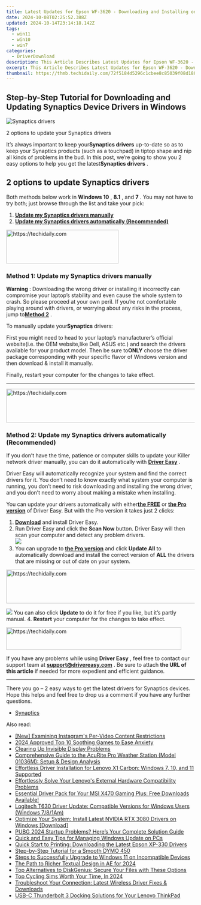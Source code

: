 ```yaml
---
title: Latest Updates for Epson WF-3620 - Downloading and Installing on PCs with Win10/Win8/Win7 OS
date: 2024-10-08T02:25:52.388Z
updated: 2024-10-14T23:14:18.142Z
tags:
  - win11
  - win10
  - win7
categories:
  - DriverDownload
description: This Article Describes Latest Updates for Epson WF-3620 - Downloading and Installing on PCs with Win10/Win8/Win7 OS
excerpt: This Article Describes Latest Updates for Epson WF-3620 - Downloading and Installing on PCs with Win10/Win8/Win7 OS
thumbnail: https://thmb.techidaily.com/72f5184d5296c1cbee8c85039f08d18862c38c7bcca88e3aaa3f5eb78673eb91.png
---
```


## Step-by-Step Tutorial for Downloading and Updating Synaptics Device Drivers in Windows

![Synaptics drivers ](https://images.drivereasy.com/wp-content/uploads/2018/12/img_5c048f1b435b6.jpg)

 2 options to update your Synaptics drivers

 It’s always important to keep your**Synaptics drivers** up-to-date so as to keep your Synaptics products (such as a touchpad) in tiptop shape and nip all kinds of problems in the bud. In this post, we’re going to show you 2 easy options to help you get the latest**Synaptics drivers** .

## 2 options to update Synaptics drivers

 Both methods below work in **Windows 10** , **8.1** , and **7** . You may not have to try both; just browse through the list and take your pick:

1. [**Update my Synaptics drivers manually**](https://tools.techidaily.com/drivereasy/download/)
2. [**Update my Synaptics drivers automatically (Recommended)**](https://tools.techidaily.com/drivereasy/download/)

<!-- affiliate ads begin -->
<a href="https://laganoo.pxf.io/c/5597632/1521325/16446" target="_top" id="1521325">
  <img src="//a.impactradius-go.com/display-ad/16446-1521325" border="0" alt="https://techidaily.com" width="300" height="90"/>
</a>
<img height="0" width="0" src="https://laganoo.pxf.io/i/5597632/1521325/16446" style="position:absolute;visibility:hidden;" border="0" />
<!-- affiliate ads end -->

### **Method 1: Update my Synaptics drivers manually**

**Warning** : Downloading the wrong driver or installing it incorrectly can compromise your laptop’s stability and even cause the whole system to crash. So please proceed at your own peril. If you’re not comfortable playing around with drivers, or worrying about any risks in the process, jump to[**Method 2**](https://tools.techidaily.com/drivereasy/download/) .

 To manually update your**Synaptics** drivers:

 First you might need to head to your laptop’s manufacturer’s official website(i.e. the OEM website,like Dell, ASUS etc.) and search the drivers available for your product model. Then  be sure to**ONLY** choose the driver package corresponding with your specific flavor of Windows version and then download & install it manually.

 Finally, restart your computer for the changes to take effect.  

---

<!-- affiliate ads begin -->
<a href="https://smilemakers.pxf.io/c/5597632/2123901/26106" target="_top" id="2123901">
  <img src="//a.impactradius-go.com/display-ad/26106-2123901" border="0" alt="https://techidaily.com" width="728" height="90"/>
</a>
<img height="0" width="0" src="https://smilemakers.pxf.io/i/5597632/2123901/26106" style="position:absolute;visibility:hidden;" border="0" />
<!-- affiliate ads end -->

### **Method 2: Update my Synaptics drivers automatically (Recommended)**

 If you don’t have the time, patience or computer skills to update your Killer network  driver manually, you can do it automatically with **[Driver Easy](https://tools.techidaily.com/drivereasy/download/)**  .

 Driver Easy will automatically recognize your system and find the correct drivers for it. You don’t need to know exactly what system your computer is running, you don’t need to risk downloading and installing the wrong driver, and you don’t need to worry about making a mistake when installing.

 You can update your drivers automatically with either[**the FREE**](https://tools.techidaily.com/drivereasy/download/) or **[the Pro version](https://tools.techidaily.com/drivereasy/download/)**  of Driver Easy. But with the Pro version it takes just 2 clicks:

1. [**Download**](https://tools.techidaily.com/drivereasy/download/)  and install Driver Easy.
2. Run Driver Easy and click the **Scan Now** button. Driver Easy will then scan your computer and detect any problem drivers.  
![](https://images.drivereasy.com/wp-content/uploads/2018/07/img_5b5aefd675a7c.jpg)
3. You can upgrade to **[the Pro version](https://tools.techidaily.com/drivereasy/download/)**  and click **Update All** to automatically download and install the correct version of **ALL**  the drivers that are missing or out of date on your system.  

<!-- affiliate ads begin -->
<a href="https://aligracehair.sjv.io/c/5597632/1997680/19272" target="_top" id="1997680">
  <img src="//a.impactradius-go.com/display-ad/19272-1997680" border="0" alt="https://techidaily.com" width="728" height="90"/>
</a>
<img height="0" width="0" src="https://aligracehair.sjv.io/i/5597632/1997680/19272" style="position:absolute;visibility:hidden;" border="0" />
<!-- affiliate ads end -->

![](https://images.drivereasy.com/wp-content/uploads/2018/10/img_5bb5bf49744f0.jpg) You can also click **Update** to do it for free if you like, but it’s partly manual.
4. **Restart**   your computer for the changes to take effect.

<!-- affiliate ads begin -->
<a href="https://bluettius.sjv.io/c/5597632/2139110/17108" target="_top" id="2139110">
  <img src="//a.impactradius-go.com/display-ad/17108-2139110" border="0" alt="https://techidaily.com" width="468" height="60"/>
</a>
<img height="0" width="0" src="https://bluettius.sjv.io/i/5597632/2139110/17108" style="position:absolute;visibility:hidden;" border="0" />
<!-- affiliate ads end -->

 If you have any problems while using **Driver Easy** , feel free to contact our support team at **<support@drivereasy.com>** . Be sure to attach **the URL of this article** if needed for more expedient and efficient guidance.

---

 There you go – 2 easy ways to get the latest drivers for Synaptics devices. Hope this helps and feel free to drop us a comment if you have any further questions.

* [Synaptics](https://tools.techidaily.com/drivereasy/download/)

<ins class="adsbygoogle"
     style="display:block"
     data-ad-format="autorelaxed"
     data-ad-client="ca-pub-7571918770474297"
     data-ad-slot="1223367746"></ins>

<ins class="adsbygoogle"
     style="display:block"
     data-ad-client="ca-pub-7571918770474297"
     data-ad-slot="8358498916"
     data-ad-format="auto"
     data-full-width-responsive="true"></ins>

<span class="atpl-alsoreadstyle">Also read:</span>
<div><ul>
<li><a href="https://instagram-video-recordings.techidaily.com/new-examining-instagrams-per-video-content-restrictions/"><u>[New] Examining Instagram's Per-Video Content Restrictions</u></a></li>
<li><a href="https://screen-video-capture.techidaily.com/2024-approved-top-10-soothing-games-to-ease-anxiety/"><u>2024 Approved Top 10 Soothing Games to Ease Anxiety</u></a></li>
<li><a href="https://network-issues.techidaily.com/clearing-up-invisible-display-problems/"><u>Clearing Up Invisible Display Problems</u></a></li>
<li><a href="https://buynow-reviews.techidaily.com/comprehensive-guide-to-the-acurite-pro-weather-station-model-01036m-setup-and-design-analysis/"><u>Comprehensive Guide to the AcuRite Pro Weather Station (Model 01036M): Setup & Design Analysis</u></a></li>
<li><a href="https://win-dash.techidaily.com/effortless-driver-installation-for-lenovo-x1-carbon-windows-7-10-and-11-supported/"><u>Effortless Driver Installation for Lenovo X1 Carbon: Windows 7, 10, and 11 Supported</u></a></li>
<li><a href="https://win-dash.techidaily.com/effortlessly-solve-your-lenovos-external-hardware-compatibility-problems/"><u>Effortlessly Solve Your Lenovo's External Hardware Compatibility Problems</u></a></li>
<li><a href="https://win-dash.techidaily.com/essential-driver-pack-for-your-msi-x470-gaming-plus-free-downloads-available/"><u>Essential Driver Pack for Your MSI X470 Gaming Plus: Free Downloads Available!</u></a></li>
<li><a href="https://win-dash.techidaily.com/logitech-t630-driver-update-compatible-versions-for-windows-users-windows-781am/"><u>Logitech T630 Driver Update: Compatible Versions for Windows Users (Windows 7/8/1Am)</u></a></li>
<li><a href="https://win-dash.techidaily.com/optimize-your-system-install-latest-nvidia-rtx-3080-drivers-on-windows-download/"><u>Optimize Your System: Install Latest NVIDIA RTX 3080 Drivers on Windows [Download]</u></a></li>
<li><a href="https://win-howtos.techidaily.com/pubg-2024-startup-problems-heres-your-complete-solution-guide/"><u>PUBG 2024 Startup Problems? Here’s Your Complete Solution Guide</u></a></li>
<li><a href="https://win-amazing.techidaily.com/quick-and-easy-tips-for-managing-windows-update-on-pcs/"><u>Quick and Easy Tips for Managing Windows Update on PCs</u></a></li>
<li><a href="https://win-dash.techidaily.com/quick-start-to-printing-downloading-the-latest-epson-xp-330-drivers/"><u>Quick Start to Printing: Downloading the Latest Epson XP-330 Drivers</u></a></li>
<li><a href="https://win-dash.techidaily.com/step-by-step-tutorial-for-a-smooth-dymo-450/"><u>Step-by-Step Tutorial for a Smooth DYMO 450</u></a></li>
<li><a href="https://some-knowledge.techidaily.com/steps-to-successfully-upgrade-to-windows-11-on-incompatible-devices/"><u>Steps to Successfully Upgrade to Windows 11 on Incompatible Devices</u></a></li>
<li><a href="https://some-skills.techidaily.com/the-path-to-richer-textual-design-in-ae-for-2024/"><u>The Path to Richer Textual Design in AE for 2024</u></a></li>
<li><a href="https://win-latest.techidaily.com/top-alternatives-to-diskgenius-secure-your-files-with-these-options/"><u>Top Alternatives to DiskGenius: Secure Your Files with These Options</u></a></li>
<li><a href="https://visual-screen-recording.techidaily.com/top-cycling-sims-worth-your-time-in-2024/"><u>Top Cycling Sims Worth Your Time, In 2024</u></a></li>
<li><a href="https://win-dash.techidaily.com/1722963051877-troubleshoot-your-connection-latest-wireless-driver-fixes-and-downloads/"><u>Troubleshoot Your Connection: Latest Wireless Driver Fixes & Downloads</u></a></li>
<li><a href="https://win-dash.techidaily.com/usb-c-thunderbolt-3-docking-solutions-for-your-lenovo-thinkpad/"><u>USB-C Thunderbolt 3 Docking Solutions for Your Lenovo ThinkPad</u></a></li>
</ul></div>

